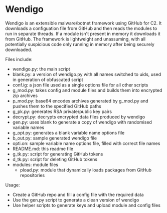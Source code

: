 # Wendigo

Wendigo is an extensible malware/botnet framework using GitHub for C2. It downloads a configuation file from GitHub and then reads the modules to run in separate threads. If a module isn't present in memory it downloads it from GitHub. The framework is lightweight and unassuming, with all potentially suspicious code only running in memory after being securely downloaded.

Files include:
  - wendigo.py: the main script
  - blank.py: a version of wendigo.py with all names switched to uids, used in generation of obfuscated script
  - conf.ig: a json file used as a single options file for all other scripts
  - g_mod.py: takes config and module files and builds them into encrypted zip archives
  - p_mod.py: base64 encodes archives generated by g_mod.py and pushes them to the specified GitHub paths
  - g_pk.py: generates RSA private/public key pairs
  - decrypt.py: decrypts encrypted data files produced by wendigo
  - gen.py: uses blank to generate a copy of wendigo with randomised variable names
  - g_opt.py: generates a blank variable name options file
  - b_out.py: sample generated wendigo file
  - opti.on: sample variable name options file, filled with correct file names
  - README.md: this readme file
  - g_tk.py: script for generating GitHub tokens
  - d_tk.py: script for deleting GitHub tokens
  - modules: module files
     - pload.py: module that dynamically loads packages from GitHub repositories

Usage:
  - Create a GitHub repo and fill a config file with the required data
  - Use the gen.py script to generate a clean version of wendigo
  - Use helper scripts to generate keys and upload module and config files
